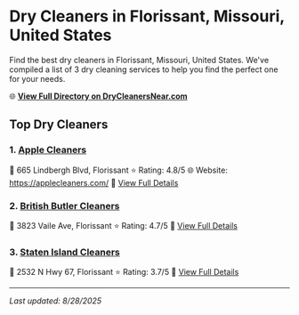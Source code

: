 # Dry Cleaners in Florissant, Missouri, United States

Find the best dry cleaners in Florissant, Missouri, United States. We've compiled a list of 3 dry cleaning services to help you find the perfect one for your needs.

🌐 **[View Full Directory on DryCleanersNear.com](https://drycleanersnear.com/city/US/Missouri/Florissant)**

## Top Dry Cleaners

### 1. [Apple Cleaners](https://drycleanersnear.com/dryCleaner/686f1eb31cef475d4de83c46/apple-cleaners)
📍 665 Lindbergh Blvd, Florissant
⭐ Rating: 4.8/5
🌐 Website: https://applecleaners.com/
🔗 [View Full Details](https://drycleanersnear.com/dryCleaner/686f1eb31cef475d4de83c46/apple-cleaners)

### 2. [British Butler Cleaners](https://drycleanersnear.com/dryCleaner/686f1f3c1cef475d4de84185/british-butler-cleaners)
📍 3823 Vaile Ave, Florissant
⭐ Rating: 4.7/5
🔗 [View Full Details](https://drycleanersnear.com/dryCleaner/686f1f3c1cef475d4de84185/british-butler-cleaners)

### 3. [Staten Island Cleaners](https://drycleanersnear.com/dryCleaner/686f1f4a1cef475d4de84202/staten-island-cleaners)
📍 2532 N Hwy 67, Florissant
⭐ Rating: 3.7/5
🔗 [View Full Details](https://drycleanersnear.com/dryCleaner/686f1f4a1cef475d4de84202/staten-island-cleaners)


---

*Last updated: 8/28/2025*

